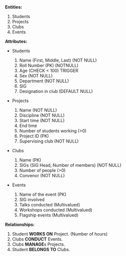 **Entities:** 

1. Students  
2. Projects  
3. Clubs  
4. Events

**Attributes:**

* Students  
  
    1. Name (First, Middle, Last)  (NOT NULL) 
    2. Roll Number  (PK)     (NOTNULL)
    3. Age                     (CHECK < 100) TRIGGER
    4. Sex                      (NOT NULL)
    5. Department               (NOT NULL)
    6. SIG                  
    7. Designation in club      (DEFAULT NULL)  
      
* Projects  

    1. Name        (NOT  NULL)
    2. Discipline  (NOT NULL)
    3. Start time  (NOT NULL)
    4. End time       
    5. Number of students working  (>0) 
    6. Project ID  (PK)             
    7. Supervising club         (NOT NULL)
      
* Clubs  
     
    1. Name (PK)  
    2. SIGs  (SIG Head, Number of members)  (NOT NULL)  
    3. Number of people  (>0)
    4. Convenor  (NOT NULL)

* Events  
  
    1. Name of the event  (PK) 
    2. SIG involved         
    3. Talks conducted      (Multivalued)
    4. Workshops conducted  (Multivalued)
    5. Flagship events      (Multivalued)
  
**Relationships:**
  
1. Student **WORKS ON** Project. (Number of hours)  
2. Clubs **CONDUCT** Events.
3. Clubs **MANAGE**s Projects.
4. Student **BELONGS TO** Clubs.

